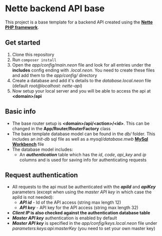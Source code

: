 # Nette backend API base
This project is a base template for a backend API created using the **[Nette PHP framework](https://nette.org)**.

## Get started
1) Clone this repository
2) Run ``composer install``
3) Open the *app/config/main.neon* file and look for all entries under the **includes** config ending with *.local.neon*. You need to create these files and add them to the *app/config/* directory
4) Create a database and add it's details to the *database.local.neon* file (default *root@localhost: nette-api*)
5) Now setup your local server and you will be able to access the api at **\<domain>/api**

## Basic info
* The base router setup is **\<domain>/api/\<action>/\<id>**. This can be changed in the **App/Router/RouterFactory** class
* The base template database model can be found in the *db/* folder. This includes an *init-db* sql file as well as a *mysql/database.mwb* **[MySql Workbench](https://www.mysql.com/products/workbench/)** file
* The database model includes:
  * An ***authentication*** table which has the *id*, *code*, *api_key* and *ip* columns and is used for saving info for authenticating requests

## Request authentication
* All requests to the api must be authenticated with the ***apiId*** and ***apiKey*** parameters (except when using the *master API key* in which case the apiId is not needed):
  * ***API id*** - Id of the API access (string max length 12)
  * ***API key*** - API key for the API access (string max length 32)
* ***Client IP* is also checked against the authentication database table**
* ***Master API key*** authentication is enabled by default
* ***Master API key*** is specified in the *app/config/keys.local.neon* file under *parameters:keys:api:masterKey* (you need to set your own master key)